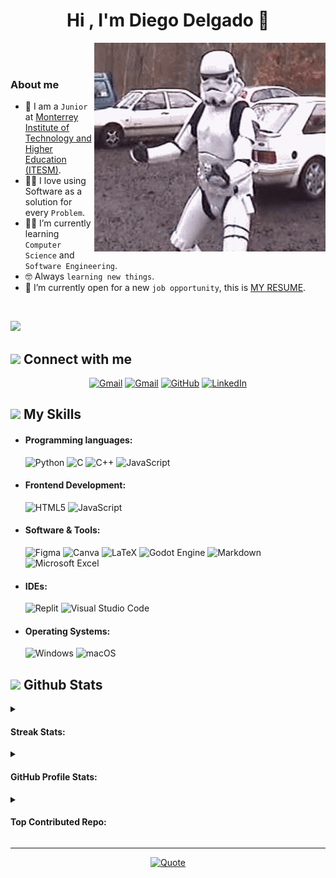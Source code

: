 <h1 align="center">Hi , I'm Diego Delgado 👋</h1>

<picture><img align="right" src="https://github.com/diegodel6/diegodel6/blob/main/dance-storm-trooper.gif?raw=true" width = 370px></picture>

<br><br>
### About me
- :school: I am a `Junior` at [Monterrey Institute of Technology and Higher Education (ITESM)](https://tec.mx/es).
- :technologist: I love using Software as a solution for every `Problem`.
- :student: I’m currently learning `Computer Science` and `Software Engineering`.
- :nerd_face: Always `learning new things`.
- :thinking: I’m currently open for a new `job opportunity`, this is [MY RESUME](https://github.com/diegodel6/diegodel6/blob/23cd44d406077693bb0b3660e5cfbb3300f4f88f/CV.pdf).
<br>

[![](https://visitcount.itsvg.in/api?id=diegodel6&icon=0&color=2)](https://visitcount.itsvg.in)

## <picture><img src="https://github.com/7oSkaaa/7oSkaaa/blob/main/Images/Connect-with-me.gif?raw=true" width="120px"></picture> Connect with me
<p align="center">
	<a href="https://wa.me/523221935914"><img img src="https://img.shields.io/badge/WhatsApp-25D366?style=for-the-badge&logo=whatsapp&logoColor=white" alt="Gmail"/></a>
	<a href="mailto:diegodelgadog1@gmail.com"><img img src="https://img.shields.io/badge/Gmail-D14836?style=for-the-badge&logo=gmail&logoColor=white" alt="Gmail"/></a>
	<a href="https://github.com/diegodel6"><img src="https://img.shields.io/badge/github-%23121011.svg?style=for-the-badge&logo=github&logoColor=white" alt="GitHub"/></a>
	<a href="www.linkedin.com/in/diego-delgado-753bab233"><img src="https://img.shields.io/badge/linkedin-%230077B5.svg?style=for-the-badge&logo=linkedin&logoColor=white" alt="LinkedIn"/></a>
</p>

## <picture><img src = "https://github.com/7oSkaaa/7oSkaaa/blob/main/Images/about_me.gif?raw=true" width = 30px></picture> My Skills
- #### Programming languages:
	![Python](https://img.shields.io/badge/python-3670A0?style=for-the-badge&logo=python&logoColor=ffdd54)
	![C](https://img.shields.io/badge/c-%2300599C.svg?style=for-the-badge&logo=c&logoColor=white)
	![C++](https://img.shields.io/badge/c++-%2300599C.svg?style=for-the-badge&logo=c%2B%2B&logoColor=white)
	![JavaScript](https://img.shields.io/badge/javascript-%23323330.svg?style=for-the-badge&logo=javascript&logoColor=%23F7DF1E)
  
- #### Frontend Development:
	![HTML5](https://img.shields.io/badge/html5-%23E34F26.svg?style=for-the-badge&logo=html5&logoColor=white)
	![JavaScript](https://img.shields.io/badge/javascript-%23323330.svg?style=for-the-badge&logo=javascript&logoColor=%23F7DF1E)
  
- #### Software & Tools: 
	![Figma](https://img.shields.io/badge/figma-%23F24E1E.svg?style=for-the-badge&logo=figma&logoColor=white)
	![Canva](https://img.shields.io/badge/Canva-%2300C4CC.svg?style=for-the-badge&logo=Canva&logoColor=white)
	![LaTeX](https://img.shields.io/badge/latex-%23008080.svg?style=for-the-badge&logo=latex&logoColor=white)
	![Godot Engine](https://img.shields.io/badge/GODOT-%23FFFFFF.svg?style=for-the-badge&logo=godot-engine)
	![Markdown](https://img.shields.io/badge/markdown-%23000000.svg?style=for-the-badge&logo=markdown&logoColor=white)
	![Microsoft Excel](https://img.shields.io/badge/Microsoft_Excel-217346?style=for-the-badge&logo=microsoft-excel&logoColor=white)
  
- #### IDEs:
	![Replit](https://img.shields.io/badge/Replit-DD1200?style=for-the-badge&logo=Replit&logoColor=white)
	![Visual Studio Code](https://img.shields.io/badge/Visual%20Studio%20Code-0078d7.svg?style=for-the-badge&logo=visual-studio-code&logoColor=white)
  
- #### Operating Systems:
	![Windows](https://img.shields.io/badge/Windows-0078D6?style=for-the-badge&logo=windows&logoColor=white)
	![macOS](https://img.shields.io/badge/mac%20os-000000?style=for-the-badge&logo=macos&logoColor=F0F0F0)

## <picture><img src = "https://github.com/7oSkaaa/7oSkaaa/blob/main/Images/Statistics.gif?raw=true" width = 40px> </picture> Github Stats
<details>
<summary><h4>Streak Stats:</h4></summary>

![](https://github-readme-streak-stats.herokuapp.com/?user=diegodel6&theme=vision-friendly-dark&hide_border=false)

</details>

<details>
<summary><h4>GitHub Profile Stats:</h4></summary>

![GitHub Stats](https://github-readme-stats.vercel.app/api?username=diegodel6&theme=vision-friendly-dark&hide_border=false&include_all_commits=true&count_private=true)  ![Top Languages](https://github-readme-stats.vercel.app/api/top-langs/?username=diegodel6&theme=vision-friendly-dark&hide_border=false&include_all_commits=true&count_private=true&layout=compact)

</details>

<details>
<summary><h4>Top Contributed Repo:</h4></summary>

![](https://github-contributor-stats.vercel.app/api?username=diegodel6&limit=5&theme=vision-friendly-dark&combine_all_yearly_contributions=true)

</details>

----

<p align = "center">
	<a href="https://github.com/piyushsuthar/github-readme-quotes"> <img alt = "Quote" src="https://quotes-github-readme.vercel.app/api?type=horizontal&theme=tokyonight&animation=grow_out_in&quoteCategory=programming">
</p>
